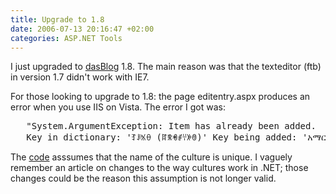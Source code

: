 ```yaml
---
title: Upgrade to 1.8
date: 2006-07-13 20:16:47 +02:00
categories: ASP.NET Tools
---
```

<P>I just upgraded to <A href="http://www.dasblog.info/">dasBlog</A> 1.8. The main reason was that the texteditor (ftb) in version 1.7 didn't work with IE7.</P>
<P>For those looking to upgrade to 1.8: the page editentry.aspx produces an error when you use IIS on Vista. The error I got was:</P><PRE>   "System.ArgumentException: Item has already been added. <BR>   Key in dictionary: 'ꆈꌠꁱꂷ (ꍏꉸꏓꂱꇭꉼꇩ)' Key being added: 'አማርኛ (ኢትዮጵያ)' "</PRE>
<P>The <A href="http://metawrap.set-top.net/cgi-bin/viewcvs.cgi/blog/EditEntryBox.ascx.cs?rev=1.1&view=log">code</A> asssumes that the name of the culture is unique. I vaguely remember an article on changes to the way cultures work in .NET; those changes could be the reason this assumption is not longer valid.</P>
